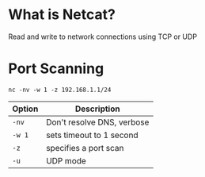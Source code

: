 # What is Netcat?
Read and write to network connections using TCP or UDP

# Port Scanning
`nc -nv -w 1 -z 192.168.1.1/24` 

| Option | Description |
| ------ | ----------- |
| `-nv` | Don't resolve DNS, verbose |
| `-w 1` | sets timeout to 1 second |
| `-z` | specifies a port scan |
| `-u` | UDP mode |

